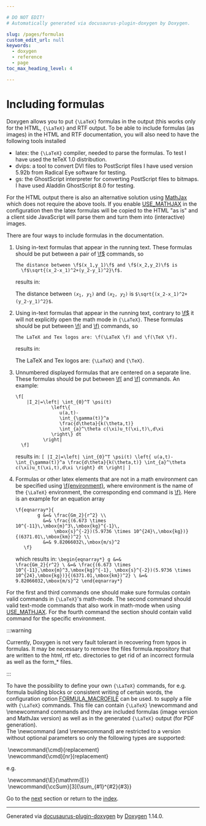 ```yaml
---

# DO NOT EDIT!
# Automatically generated via docusaurus-plugin-doxygen by Doxygen.

slug: /pages/formulas
custom_edit_url: null
keywords:
  - doxygen
  - reference
  - page
toc_max_heading_level: 4

---
```


<div class="doxyPage">

# Including formulas




<p>Doxygen allows you to put <code>{\LaTeX}</code> formulas in the output (this works only for the HTML, <code>{\LaTeX}</code> and RTF output. To be able to include formulas (as images) in the HTML and RTF documentation, you will also need to have the following tools installed</p>

<ul class="doxyList ">
<li><span class="doxyComputerOutput">latex:</span> the <code>{\LaTeX}</code> compiler, needed to parse the formulas. To test I have used the teTeX 1.0 distribution.</li>
<li><span class="doxyComputerOutput">dvips:</span> a tool to convert DVI files to PostScript files I have used version 5.92b from Radical Eye software for testing.</li>
<li><span class="doxyComputerOutput">gs:</span> the GhostScript interpreter for converting PostScript files to bitmaps. I have used Aladdin GhostScript 8.0 for testing.</li>
</ul>

<p>For the HTML output there is also an alternative solution using <a href="https://www.mathjax.org">MathJax</a> which does not require the above tools. If you enable <a href="/web-doxygen/docs/pages/config/#cfg_use_mathjax">USE_MATHJAX</a> in the configuration then the latex formulas will be copied to the HTML "as is" and a client side JavaScript will parse them and turn them into (interactive) images.</p>

<p>There are four ways to include formulas in the documentation.</p>

<ol class="doxyList" type="1">
<li>Using in-text formulas that appear in the running text. These formulas should be put between a pair of <a href="/web-doxygen/docs/pages/commands/#cmdfdollar">\f$</a> commands, so


<pre><code>The distance between \f$(x_1,y_1)\f$ and \f$(x_2,y_2)\f$ is 
  \f$\sqrt{(x_2-x_1)^2+(y_2-y_1)^2}\f$.
</code></pre>


results in:

The distance between <code>$(x_1,y_1)$</code> and <code>$(x_2,y_2)$</code> is <code>$\sqrt{(x_2-x_1)^2+(y_2-y_1)^2}$</code>. 
<br/></li>
<li>Using in-text formulas that appear in the running text, contrary to <a href="/web-doxygen/docs/pages/commands/#cmdfdollar">\f$</a> it will not explicitly open the math mode in <code>{\LaTeX}</code>. These formulas should be put between <a href="/web-doxygen/docs/pages/commands/#cmdfrndclose">\f(</a> and <a href="/web-doxygen/docs/pages/commands/#cmdfrndopen">\f)</a> commands, so


<pre><code>The LaTeX and Tex logos are: \f(\LaTeX \f) and \f(\TeX \f).
</code></pre>


results in:

The LaTeX and Tex logos are: <code>{\LaTeX}</code> and <code>{\TeX}</code>. 
<br/></li>
<li>Unnumbered displayed formulas that are centered on a separate line. These formulas should be put between <a href="/web-doxygen/docs/pages/commands/#cmdfbropen">\f[</a> and <a href="/web-doxygen/docs/pages/commands/#cmdfbrclose">\f]</a> commands. An example:


<pre><code>\f[
    |I_2|=\left| \int_{0}^T \psi(t) 
             \left\{ 
                u(a,t)-
                \int_{\gamma(t)}^a 
                \frac{d\theta}{k(\theta,t)}
                \int_{a}^\theta c(\xi)u_t(\xi,t)\,d\xi
             \right\} dt
          \right|
  \f]
</code></pre>


results in:          <code>\[    |I_2|=\left| \int_{0}^T \psi(t) 
             \left\{ 
                u(a,t)-
                \int_{\gamma(t)}^a 
                \frac{d\theta}{k(\theta,t)}
                \int_{a}^\theta c(\xi)u_t(\xi,t)\,d\xi
             \right\} dt
          \right|
\]</code></li>
<li>Formulas or other latex elements that are not in a math environment can be specified using <a href="/web-doxygen/docs/pages/commands/#cmdfcurlyopen">\f{environment}</a>, where <span class="doxyComputerOutput">environment</span> is the name of the <code>{\LaTeX}</code> environment, the corresponding end command is <a href="/web-doxygen/docs/pages/commands/#cmdfcurlyclose">\f}</a>. Here is an example for an equation array


<pre><code>\f{eqnarray*}{
        g &amp;=&amp; \frac{Gm_2}{r^2} \\ 
          &amp;=&amp; \frac{(6.673 \times 10^{-11}\,\mbox{m}^3\,\mbox{kg}^{-1}\,
              \mbox{s}^{-2})(5.9736 \times 10^{24}\,\mbox{kg})}{(6371.01\,\mbox{km})^2} \\ 
          &amp;=&amp; 9.82066032\,\mbox{m/s}^2
   \f}
</code></pre>


which results in:      <code>\begin{eqnarray*}        g &amp;=&amp; \frac{Gm_2}{r^2} \\ 
          &amp;=&amp; \frac{(6.673 \times 10^{-11}\,\mbox{m}^3\,\mbox{kg}^{-1}\,
              \mbox{s}^{-2})(5.9736 \times 10^{24}\,\mbox{kg})}{(6371.01\,\mbox{km})^2} \\ 
          &amp;=&amp; 9.82066032\,\mbox{m/s}^2
\end{eqnarray*}</code></li>
</ol>

<p>For the first and third commands one should make sure formulas contain valid commands in <code>{\LaTeX}</code>'s math-mode. The second command should valid text-mode commands that also work in math-mode when using <a href="/web-doxygen/docs/pages/config/#cfg_use_mathjax">USE_MATHJAX</a>. For the fourth command the section should contain valid command for the specific environment.</p>

:::warning
<p>Currently, Doxygen is not very fault tolerant in recovering from typos in formulas. It may be necessary to remove the files <span class="doxyComputerOutput">formula.repository</span> that are written to the html, rtf etc. directories to get rid of an incorrect formula as well as the <span class="doxyComputerOutput">form_*</span> files.</p>
:::


<p>To have the possibility to define your own <code>{\LaTeX}</code> commands, for e.g. formula building blocks or consistent writing of certain words, the configuration option <a href="/web-doxygen/docs/pages/config/#cfg_formula_macrofile">FORMULA_MACROFILE</a> can be used. to supply a file with <code>{\LaTeX}</code> commands. This file can contain <code>{\LaTeX}</code> <span class="doxyComputerOutput">\newcommand</span> and <span class="doxyComputerOutput">\renewcommand</span> commands and they are included formulas (image version and MathJax version) as well as in the generated <code>{\LaTeX}</code> output (for PDF generation).
<br/>
 The <span class="doxyComputerOutput">\newcommand</span> (and <span class="doxyComputerOutput">\renewcommand</span>) are restricted to a version without optional parameters so only the following types are supported:</p>

<div class="doxyProgramListing">

<div class="doxyCodeLine"><span class="doxyNoLineNumber">&nbsp;</span><span class="doxyLineContent"><span class="doxyHighlight">\newcommand{\cmd}{replacement}</span></span></div>
<div class="doxyCodeLine"><span class="doxyNoLineNumber">&nbsp;</span><span class="doxyLineContent"><span class="doxyHighlight">\newcommand{\cmd}[nr]{replacement}</span></span></div>

</div>


<p>e.g.</p>

<div class="doxyProgramListing">

<div class="doxyCodeLine"><span class="doxyNoLineNumber">&nbsp;</span><span class="doxyLineContent"><span class="doxyHighlight">\newcommand{\E}{\mathrm{E}}</span></span></div>
<div class="doxyCodeLine"><span class="doxyNoLineNumber">&nbsp;</span><span class="doxyLineContent"><span class="doxyHighlight">\newcommand{\ccSum}[3]{\sum_{#1}^{#2}{#3}}</span></span></div>

</div>

 
Go to the <a href="/docs/pages/tables/">next</a> section or return to the
 <a href="/docs/">index</a>.


<hr/>

<p class="doxyGeneratedBy">Generated via <a href="https://github.com/xpack/docusaurus-plugin-doxygen">docusaurus-plugin-doxygen</a> by <a href="https://www.doxygen.nl">Doxygen</a> 1.14.0.</p>

</div>
